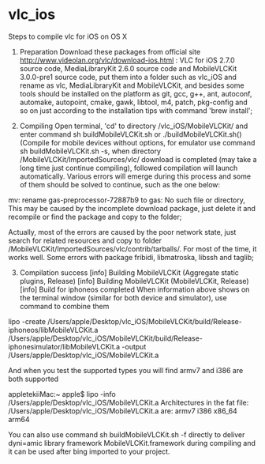 # vlc_ios
Steps to compile vlc for iOS on OS X

1. Preparation
Download these packages from official site http://www.videolan.org/vlc/download-ios.html : VLC for iOS 2.7.0 source code, MediaLibraryKit 2.6.0 source code and MobileVLCKit 3.0.0-pre1 source code, put them into a folder such as vlc_iOS and rename as vlc, MediaLibraryKit and MobileVLCKit,  and besides some tools should be installed on the platform as git, gcc, g++, ant, autoconf, automake, autopoint, cmake, gawk, libtool, m4, patch, pkg-config and so on just according to the installation tips with command 'brew install';

2. Compiling
Open terminal, 'cd' to directory /vlc_iOS/MobileVLCKit/ and enter command sh buildMobileVLCKit.sh or ./buildMobileVLCKit.sh()(Compile for mobile devices without options, for emulator use command sh buildMobileVLCKit.sh -s, when directory /MobileVLCKit/ImportedSources/vlc/ download is completed (may take a long time just continue compiling), followed compilation will launch automatically. Various errors will emerge during this process and some of them should be solved to continue, such as the one below: 

 mv: rename gas-preprocessor-72887b9 to gas: No such file or directory, 
 This may be caused by the incomplete download package, just delete it and recompile or find the package and copy to the folder;

 Actually, most of the errors are caused by the poor network state, just search for related resources and copy to folder /MobileVLCKit/ImportedSources/vlc/contrib/tarballs/. For most of the time, it works well. Some errors with package fribidi, libmatroska, libssh and taglib;

3. Compilation success
[info] Building MobileVLCKit (Aggregate static plugins, Release)
[info] Building MobileVLCKit (MobileVLCKit, Release)
[info] Build for iphoneos completed
When information above shows on the terminal window (similar for both device and simulator), use command to combine them 

 lipo -create /Users/apple/Desktop/vlc_iOS/MobileVLCKit/build/Release-iphoneos/libMobileVLCKit.a /Users/apple/Desktop/vlc_iOS/MobileVLCKit/build/Release-iphonesimulator/libMobileVLCKit.a -output /Users/apple/Desktop/vlc_iOS/MobileVLCKit.a

 <p>And when you test the supported types you will find armv7 and i386 are both supported</p>
 appletekiiMac:~ apple$ lipo -info /Users/apple/Desktop/vlc_iOS/MobileVLCKit.a
 Architectures in the fat file: /Users/apple/Desktop/vlc_iOS/MobileVLCKit.a are: armv7 i386 x86_64 arm64 

You can also use command sh buildMobileVLCKit.sh -f directly to deliver dyni=amic library framework MobileVLCKit.framework during compiling and it can be used after bing imported to your project.
